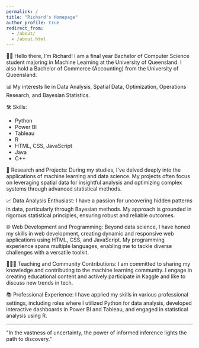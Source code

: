 ```yaml
---
permalink: /
title: "Richard's Homepage"
author_profile: true
redirect_from: 
  - /about/
  - /about.html
---
```


👋🏼 Hello there, I’m Richard!
I am a final year Bachelor of Computer Science student majoring in Machine Learning at the University of Queensland. I also hold a Bachelor of Commerce (Accounting) from the University of Queensland.

📊 My interests lie in Data Analysis, Spatial Data, Optimization, Operations Research, and Bayesian Statistics.

🛠️ Skills:
- Python
- Power BI
- Tableau
- R
- HTML, CSS, JavaScript
- Java
- C++

🔬 Research and Projects:
During my studies, I've delved deeply into the applications of machine learning and data science. My projects often focus on leveraging spatial data for insightful analysis and optimizing complex systems through advanced statistical methods.

📈 Data Analysis Enthusiast:
I have a passion for uncovering hidden patterns in data, particularly through Bayesian methods. My approach is grounded in rigorous statistical principles, ensuring robust and reliable outcomes.

🌐 Web Development and Programming:
Beyond data science, I have honed my skills in web development, creating dynamic and responsive web applications using HTML, CSS, and JavaScript. My programming experience spans multiple languages, enabling me to tackle diverse challenges with a versatile toolkit.

👨🏻‍💻 Teaching and Community Contributions:
I am committed to sharing my knowledge and contributing to the machine learning community. I engage in creating educational content and actively participate in Kaggle and like to discuss new trends in tech.

📚 Professional Experience:
I have applied my skills in various professional settings, including roles where I utilized Python for data analysis, developed interactive dashboards in Power BI and Tableau, and engaged in statistical analysis using R.

---

"In the vastness of uncertainty, the power of informed inference lights the path to discovery."
